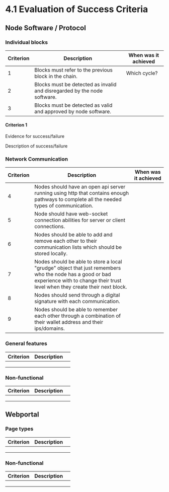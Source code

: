 # 4.1 Evaluation of Success Criteria

## Node Software / Protocol

### Individual blocks

| Criterion | Description                                                              | When was it achieved |
| --------- | ------------------------------------------------------------------------ | -------------------- |
| 1         | Blocks must refer to the previous block in the chain.                    | Which cycle?         |
| 2         | Blocks must be detected as invalid and disregarded by the node software. |                      |
| 3         | Blocks must be detected as valid and approved by node software.          |                      |

#### Criterion 1

Evidence for success/failure

Description of success/failure

### Network Communication

| Criterion | Description                                                                                                                                                                             | When was it achieved |
| --------- | --------------------------------------------------------------------------------------------------------------------------------------------------------------------------------------- | -------------------- |
| 4         | Nodes should have an open api server running using http that contains enough pathways to complete all the needed types of communication.                                                |                      |
| 5         | Node should have web-socket connection abilities for server or client connections.                                                                                                      |                      |
| 6         | Nodes should be able to add and remove each other to their communication lists which should be stored locally.                                                                          |                      |
| 7         | Nodes should be able to store a local "grudge" object that just remembers who the node has a good or bad experience with to change their trust level when they create their next block. |                      |
| 8         | Nodes should send through a digital signature with each communication.                                                                                                                  |                      |
| 9         | Nodes should be able to remember each other through a combination of their wallet address and their ips/domains.                                                                        |                      |

### General features

| Criterion | Description |   |
| --------- | ----------- | - |
|           |             |   |
|           |             |   |
|           |             |   |

### Non-functional

| Criterion | Description |   |
| --------- | ----------- | - |
|           |             |   |
|           |             |   |
|           |             |   |

## Webportal

### Page types

| Criterion | Description |   |
| --------- | ----------- | - |
|           |             |   |
|           |             |   |
|           |             |   |

### Non-functional

| Criterion | Description |   |
| --------- | ----------- | - |
|           |             |   |
|           |             |   |
|           |             |   |
